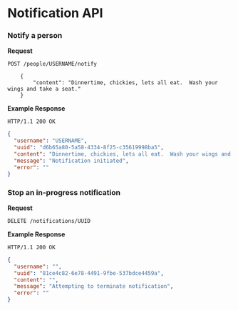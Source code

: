 # Notification API

### Notify a person

**Request**
```
POST /people/USERNAME/notify

    {
        "content": "Dinnertime, chickies, lets all eat.  Wash your wings and take a seat."
    }
```

**Example Response**
```
HTTP/1.1 200 OK
```
```json
{
  "username": "USERNAME",
  "uuid": "d6b65a80-5a58-4334-8f25-c35619998ba5",
  "content": "Dinnertime, chickies, lets all eat.  Wash your wings and take a seat.",
  "message": "Notification initiated",
  "error": ""
}
```

### Stop an in-progress notification

**Request**
```
DELETE /notifications/UUID
```

**Example Response**
```
HTTP/1.1 200 OK
```
```json
{
  "username": "",
  "uuid": "81ce4c82-6e78-4491-9fbe-537bdce4459a",
  "content": "",
  "message": "Attempting to terminate notification",
  "error": ""
}
```
